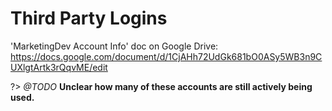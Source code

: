 # Third Party Logins

'MarketingDev Account Info' doc on Google Drive: https://docs.google.com/document/d/1CjAHh72UdGk681bO0ASy5WB3n9CUXlgtArtk3rQqvME/edit

?> *@TODO* **Unclear how many of these accounts are still actively being used.**
